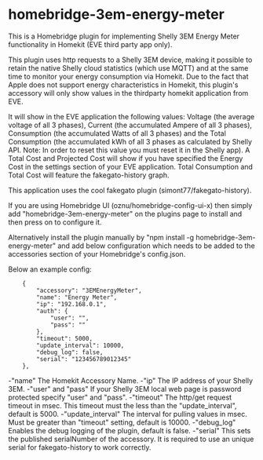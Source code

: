# homebridge-3em-energy-meter
This is a Homebridge plugin for implementing Shelly 3EM Energy Meter functionality in Homekit (EVE third party app only).

This plugin uses http requests to a Shelly 3EM device, making it possible to retain the native Shelly cloud statistics (which use MQTT)
and at the same time to monitor your energy consumption via Homekit. Due to the fact that Apple does not support energy characteristics
in Homekit, this plugin's accessory will only show values in the thirdparty homekit application from EVE.

It will show in the EVE application the following values: Voltage (the average voltage of all 3 phases), Current (the accumulated Ampere of all 3 phases),
Consumption (the accumulated Watts of all 3 phases) and the Total Consumption (the accumulated kWh of all 3 phases as calculated by Shelly API.
Note: In order to reset this value you must reset it in the Shelly app). A Total Cost and Projected Cost will show if you have specified 
the Energy Cost in the settings section of your EVE application. Total Consumption and Total Cost will feature the fakegato-history graph.

This application uses the cool fakegato plugin (simont77/fakegato-history).

If you are using Homebridge UI (oznu/homebridge-config-ui-x) then simply add "homebridge-3em-energy-meter" on the plugins page to install
and then press on <SETTINGS> to configure it. 

Alternatively install the plugin manually by "npm install -g homebridge-3em-energy-meter" and add below configuration which needs to be added
to the accessories section of your Homebridge's config.json.
        
Below an example config:

        {
            "accessory": "3EMEnergyMeter",
            "name": "Energy Meter",
            "ip": "192.168.0.1",
            "auth": {
                "user": "",
                "pass": ""
            },
            "timeout": 5000,
            "update_interval": 10000,
            "debug_log": false,
            "serial": "123456789012345"             
        },

-"name"              The Homekit Accessory Name.
-"ip"                The IP address of your Shelly 3EM.
-"user" and "pass"   If your Shelly 3EM local web page is password protected specify "user" and "pass".
-"timeout"           The http/get request timeout in msec. This timeout must the less than the "update_interval", default is 5000.
-"update_interval"   The interval for pulling values in msec. Must be greater than "timeout" setting, default is 10000.
-"debug_log"         Enables the debug logging of the plugin, default is false.
-"serial"            This sets the published serialNumber of the accessory. It is required to use an unique serial for fakegato-history to work correctly.


